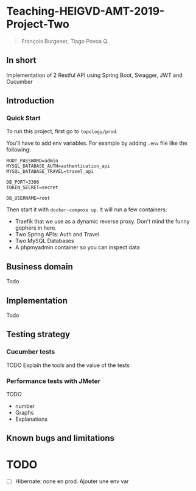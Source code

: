 # Teaching-HEIGVD-AMT-2019-Project-Two

> François Burgener, Tiago Povoa Q.

## In short

Implementation of 2 Restful API using Spring Boot, Swagger, JWT and Cucumber

## Introduction

### Quick Start

To run this project, first go to `topology/prod`. 

You'll have to add env variables. For example by adding `.env` file like the following:

```
ROOT_PASSWORD=admin
MYSQL_DATABASE_AUTH=authentication_api
MYSQL_DATABASE_TRAVEL=travel_api

DB_PORT=3306
TOKEN_SECRET=secret

DB_USERNAME=root
```

Then start it with `docker-compose up`. It will run a few containers:

* Traefik that we use as a dynamic reverse proxy. Don't mind the funny gophers in here.
* Two Spring APIs: Auth and Travel
* Two MySQL Databases
* A phpmyadmin container so you can inspect data

## Business domain

Todo

## Implementation

Todo

## Testing strategy

### Cucumber tests

TODO Explain the tools and the value of the tests

### Performance tests with JMeter

TODO

* number
* Graphs
* Explanations

## Known bugs and limitations

# TODO

- [ ] Hibernate: none en prod. Ajouter une env var

